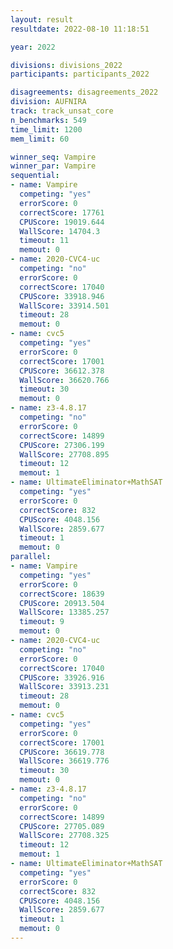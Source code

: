 ```yaml
---
layout: result
resultdate: 2022-08-10 11:18:51

year: 2022

divisions: divisions_2022
participants: participants_2022

disagreements: disagreements_2022
division: AUFNIRA
track: track_unsat_core
n_benchmarks: 549
time_limit: 1200
mem_limit: 60

winner_seq: Vampire
winner_par: Vampire
sequential:
- name: Vampire
  competing: "yes"
  errorScore: 0
  correctScore: 17761
  CPUScore: 19019.644
  WallScore: 14704.3
  timeout: 11
  memout: 0
- name: 2020-CVC4-uc
  competing: "no"
  errorScore: 0
  correctScore: 17040
  CPUScore: 33918.946
  WallScore: 33914.501
  timeout: 28
  memout: 0
- name: cvc5
  competing: "yes"
  errorScore: 0
  correctScore: 17001
  CPUScore: 36612.378
  WallScore: 36620.766
  timeout: 30
  memout: 0
- name: z3-4.8.17
  competing: "no"
  errorScore: 0
  correctScore: 14899
  CPUScore: 27306.199
  WallScore: 27708.895
  timeout: 12
  memout: 1
- name: UltimateEliminator+MathSAT
  competing: "yes"
  errorScore: 0
  correctScore: 832
  CPUScore: 4048.156
  WallScore: 2859.677
  timeout: 1
  memout: 0
parallel:
- name: Vampire
  competing: "yes"
  errorScore: 0
  correctScore: 18639
  CPUScore: 20913.504
  WallScore: 13385.257
  timeout: 9
  memout: 0
- name: 2020-CVC4-uc
  competing: "no"
  errorScore: 0
  correctScore: 17040
  CPUScore: 33926.916
  WallScore: 33913.231
  timeout: 28
  memout: 0
- name: cvc5
  competing: "yes"
  errorScore: 0
  correctScore: 17001
  CPUScore: 36619.778
  WallScore: 36619.776
  timeout: 30
  memout: 0
- name: z3-4.8.17
  competing: "no"
  errorScore: 0
  correctScore: 14899
  CPUScore: 27705.089
  WallScore: 27708.325
  timeout: 12
  memout: 1
- name: UltimateEliminator+MathSAT
  competing: "yes"
  errorScore: 0
  correctScore: 832
  CPUScore: 4048.156
  WallScore: 2859.677
  timeout: 1
  memout: 0
---
```

